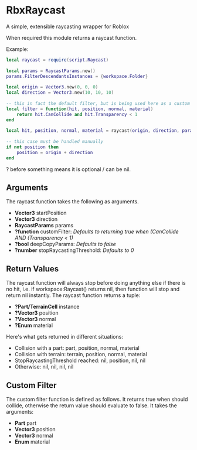 # RbxRaycast
A simple, extensible raycasting wrapper for Roblox

When required this module returns a raycast function.
	
Example:
```lua
local raycast = require(script.Raycast)
	
local params = RaycastParams.new()
params.FilterDescendantsInstances = {workspace.Folder}
	
local origin = Vector3.new(0, 0, 0)
local direction = Vector3.new(10, 10, 10)
	
-- this in fact the default filter, but is being used here as a custom filter to demonstrate
local filter = function(hit, position, normal, material)
	return hit.CanCollide and hit.Transparency < 1
end
	
local hit, position, normal, material = raycast(origin, direction, params, filter, true, 0.5)
	
-- this case must be handled manually
if not position then
	position = origin + direction
end
```		

? before something means it is optional / can be nil.

## Arguments
The raycast function takes the following as arguments.
- **Vector3** startPosition
- **Vector3** direction
- **RaycastParams** params
- **?function** customFilter: *Defaults to returning true when (CanCollide AND (Transparency < 1)*
- **?bool** deepCopyParams: *Defaults to false*
- **?number** stopRaycastingThreshold: *Defaults to 0*

## Return Values
The raycast function will always stop before doing anything else if there is no hit,
i.e. if workspace:Raycast() returns nil, then function will stop and return nil instantly.
The raycast function returns a tuple:
- **?Part/TerrainCell** instance
- **?Vector3** position
- **?Vector3** normal
- **?Enum** material

Here's what gets returned in different situations:
- Collision with a part: part, position, normal, material
- Collision with terrain: terrain, position, normal, material
- StopRaycastingThreshold reached: nil, position, nil, nil
- Otherwise: nil, nil, nil, nil

## Custom Filter
The custom filter function is defined as follows. It returns true when should collide,
otherwise the return value should evaluate to false. It takes the arguments:
- **Part** part
- **Vector3** position
- **Vector3** normal
- **Enum** material
